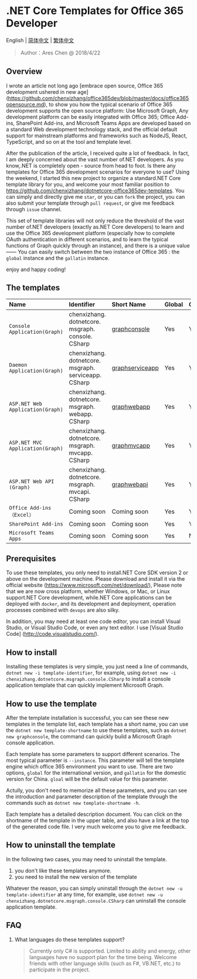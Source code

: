 # .NET Core Templates for Office 365 Developer

English | [简体中文](https://github.com/chenxizhang/dotnetcore-office365dev-templates/blob/master/lang/zh-cn/README.md) | [繁体中文](https://github.com/chenxizhang/dotnetcore-office365dev-templates/blob/master/lang/zh-tw/README.md)

> Author：Ares Chen @ 2018/4/22

## Overview

I wrote an article not long ago [embrace open source, Office 365 development ushered in new age] (https://github.com/chenxizhang/office365dev/blob/master/docs/office365opensource.md), to show you how the typical scenario of Office 365 development supports the open source platform: Use Microsoft Graph, Any development platform can be easily integrated with Office 365; Office Add-ins, SharePoint Add-ins, and Microsoft Teams Apps are developed based on a standard Web development technology stack, and the official default support for mainstream platforms and frameworks such as NodeJS, React, TypeScript, and so on at the tool and template level.

After the publication of the article, I received quite a lot of feedback. In fact, I am deeply concerned about the vast number of.NET developers. As you know,.NET is completely open - source from head to foot. Is there any templates for Office 365 development scenarios for everyone to use? Using the weekend, I started this new project to organize a standard.NET Core template library for you, and welcome your most familiar position to <https://github.com/chenxizhang/dotnetcore-office365dev-templates>. You can simply and directly give me `star`, or you can `fork` the project, you can also submit your template through `pull request`, or give me feedback through `issue` channel.

This set of template libraries will not only reduce the threshold of the vast number of.NET developers (exactly as.NET Core developers) to learn and use the Office 365 development platform (especially how to complete OAuth authentication in different scenarios, and to learn the typical functions of Graph quickly through an instance), and there is a unique value ——  You can easily switch between the two instance of Office 365 : the `global` instance and the `gallatin` instance. 

enjoy and happy coding!

## The templates

|Name|Identifier|Short Name|Global|Gallatin|
|:---|:---|:---|:---|:---|
|`Console Application(Graph)`|chenxizhang.<br />dotnetcore.<br />msgraph.<br />console.<br />CSharp|[graphconsole](https://github.com/chenxizhang/dotnetcore-office365dev-templates/blob/master/dotnetcore-graph-console/README.md)|Yes|Yes|
|`Daemon Application(Graph)`|chenxizhang.<br />dotnetcore.<br />msgraph.<br />serviceapp.<br />CSharp|[graphserviceapp](https://github.com/chenxizhang/dotnetcore-office365dev-templates/tree/master/dotnetcore-graph-serviceapp/README.md)|Yes|Yes|
|`ASP.NET Web Application(Graph)`|chenxizhang.<br />dotnetcore.<br />msgraph.<br />webapp.<br />CSharp|[graphwebapp](https://github.com/chenxizhang/dotnetcore-office365dev-templates/tree/master/dotnetcore-graph-webapp/README.md)|Yes|Yes|
|`ASP.NET MVC Application(Graph)`|chenxizhang.<br />dotnetcore.<br />msgraph.<br />mvcapp.<br />CSharp|[graphmvcapp](https://github.com/chenxizhang/dotnetcore-office365dev-templates/tree/master/dotnetcore-graph-mvcapp/README.md)|Yes|Yes|
|`ASP.NET Web API (Graph)`|chenxizhang.<br />dotnetcore.<br />msgraph.<br />mvcapi.<br />CSharp|[graphwebapi](https://github.com/chenxizhang/dotnetcore-office365dev-templates/tree/master/dotnetcore-graph-webapi/README.md)|Yes|Yes|
|`Office Add-ins （Excel）`|Coming soon|Coming soon|Yes|Yes|
|`SharePoint Add-ins` |Coming soon|Coming soon|Yes|Yes|
|`Microsoft Teams Apps` |Coming soon|Coming soon|Yes|No|

## Prerequisites

To use these templates, you only need to install.NET Core SDK version 2 or above on the development machine. Please download and install it via the official website (<https://www.microsoft.com/net/download/>), Please note that we are now cross platform, whether Windows, or Mac, or Linux support.NET Core development, while.NET Core applications can be deployed with `docker`, and its development and deployment, operation processes combined with `devops` are also silky.

In addition, you may need at least one code editor, you can install Visual Studio, or Visual Studio Code, or even any text editor. I use [Visual Studio Code] (http://code.visualstudio.com/).

## How to install

Installing these templates is very simple, you just need a line of commands, `dotnet new -i template-identifier`, for example, using `dotnet new -i chenxizhang.dotnetcore.msgraph.console.CSharp` to install a console application template that can quickly implement Microsoft Graph.

## How to use the template

After the template installation is successful, you can see these new templates in the template list, each template has a short name, you can use the `dotnet new template-shortname` to use these templates, such as `dotnet new graphconsole`, the command can quickly build a Microsoft Graph console application.

Each template has some parameters to support different scenarios. The most typical parameter is `--instance`. This parameter will tell the template engine which office 365 environment you want to use. There are two options, `global` for the international version, and `gallatin` for the domestic version for China. `gloal` will be the default value for this parameter.

Actully, you don't need to memorize all these parameters, and you can see the introduction and parameter description of the template through the commands such as `dotnet new template-shortname -h`.

Each template has a detailed description document. You can click on the shortname of the template in the upper table, and also have a link at the top of the generated code file. I very much welcome you to give me feedback.

## How to uninstall the template

In the following two cases, you may need to uninstall the template.
1. you don't like these templates anymore.
1. you need to install the new version of the template

Whatever the reason, you can simply uninstall through the `dotnet new -u template-identifier` at any time, for example, use `dotnet new -u chenxizhang.dotnetcore.msgraph.console.CSharp` can uninstall the console application template. 

## FAQ

1. What languages do these templates support?
    >Currently only C# is supported. Limited to ability and energy, other languages have no support plan for the time being. Welcome friends with other language skills (such as F#, VB.NET, etc.) to participate in the project.
